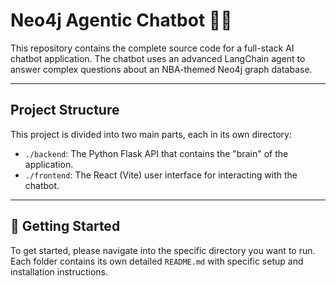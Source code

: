 # Neo4j Agentic Chatbot 🏀🤖

This repository contains the complete source code for a full-stack AI chatbot application. The chatbot uses an advanced LangChain agent to answer complex questions about an NBA-themed Neo4j graph database.



---

## Project Structure

This project is divided into two main parts, each in its own directory:

-   `./backend`: The Python Flask API that contains the "brain" of the application.
-   `./frontend`: The React (Vite) user interface for interacting with the chatbot.

---

## 🚀 Getting Started

To get started, please navigate into the specific directory you want to run. Each folder contains its own detailed `README.md` with specific setup and installation instructions.
